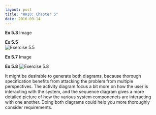 ```yaml
---
layout: post
title: "HW10: Chapter 5"
date: 2016-09-14
---
```

<b>Ex 5.3</b>
Image

<b>Ex 5.5</b>  
![Exercise 5.5](https://waltermblair.github.io/HW10Ex5.5.png "Exercise 5.5")

<b>Ex 5.7</b>
Image

<b>Ex 5.8</b>
![Exercise 5.8](https://waltermblair.github.io/HW10Ex5.8.png "Exercise 5.8")

It might be desirable to generate both diagrams, because thorough specification benefits from attacking the problem from multiple perspectives. The activity diagram focus a bit more on how the user is interacting with the system, and the sequence diagram gives a more detailed picture of how the various system componenets are interacting with one another. Doing both diagrams could help you more thoroughly consider requirements.
